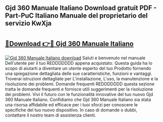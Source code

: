 ## Gjd 360 Manuale Italiano Download gratuit PDF - Part-PuC Italiano Manuale del proprietario del servizio KwXja

# <h2><a href="http://dfai1mi.blite.top/?on=Gjd+360+Manuale+Italiano">🔗Download 👉🔴 Gjd 360 Manuale Italiano</a></h2>

[![Gjd 360 Manuale Italiano download](https://i.imgur.com/lujVjoI.png)](http://dfai1mi.blite.top/?on=Gjd+360+Manuale+Italiano)
Saluti e benvenuto nel manuale Dell'utente per il tuo REDDDDDDD appena acquistato. Questa guida ha lo scopo di aiutarti a diventare un utente esperto del tuo Prodotto fornendo una spiegazione dettagliata delle sue caratteristiche, funzioni e vantaggi. Troverai istruzioni dettagliate per L'installazione, L'uso, la manutenzione e la risoluzione dei problemi. Domande frequenti REDDDDDDD questa sezione tratta le domande frequenti e fornisce utili suggerimenti per la risoluzione dei problemi. Vivi il futuro con le funzionalità innovative del tuo nuovo Gjd 360 Manuale Italiano. Confidiamo che Gjd 360 Manuale Italiano sia stata una risorsa affidabile ed efficace per i tuoi sforzi per conoscere le specifiche del tuo nuovo dispositivo. In caso di domande o dubbi, contattare il nostro team di assistenza clienti.
